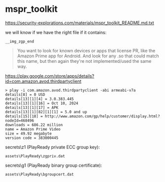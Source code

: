 # mspr\_toolkit

<https://security-explorations.com/materials/mspr_toolkit_README.md.txt>

we will know if we have the right file if it contains:

~~~
__img_zgp_end
~~~

> You want to look for known devices or apps that license PR, like the Amazon
> Prime app for Android. And look for any .so that could match this name, but
> then again they're not implemented/used the same way.

https://play.google.com/store/apps/details?id=com.amazon.avod.thirdpartyclient

~~~
> play -i com.amazon.avod.thirdpartyclient -abi armeabi-v7a
details[8] = 0 USD
details[13][1][4] = 3.0.383.445
details[13][1][16] = Oct 10, 2024
details[13][1][17] = APK
details[13][1][82][1][1] = 5.0 and up
details[15][18] = http://www.amazon.com/gp/help/customer/display.html?nodeId=468496
downloads = 686.22 million
name = Amazon Prime Video
size = 49.92 megabyte
version code = 383000445
~~~

secrets\z1 (PlayReady private ECC group key):

~~~
assets\PlayReady\zgpriv.dat
~~~

secrets\g1 (PlayReady binary group certificate):

~~~
assets\PlayReady\bgroupcert.dat
~~~
